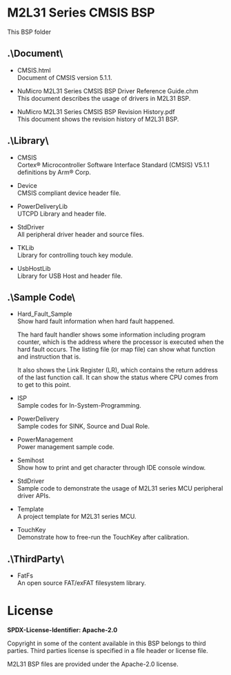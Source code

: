# M2L31 Series CMSIS BSP

This BSP folder


## .\Document\

- CMSIS.html<br>
	Document of CMSIS version 5.1.1.

- NuMicro M2L31 Series CMSIS BSP Driver Reference Guide.chm<br>
	This document describes the usage of drivers in M2L31 BSP.

- NuMicro M2L31 Series CMSIS BSP Revision History.pdf<br>
	This document shows the revision history of M2L31 BSP.


## .\Library\

- CMSIS<br>
	Cortex® Microcontroller Software Interface Standard (CMSIS) V5.1.1 definitions by Arm® Corp.

- Device<br>
	CMSIS compliant device header file.

- PowerDeliveryLib<br>
	UTCPD Library and header file.

- StdDriver<br>
	All peripheral driver header and source files.

- TKLib<br>
	Library for controlling touch key module.

- UsbHostLib<br>
	Library for USB Host and header file.

## .\Sample Code\

- Hard\_Fault\_Sample<br>
	Show hard fault information when hard fault happened.<p>
	The hard fault handler shows some information including program counter, which is the address where the processor is executed when the hard fault occurs. The listing file (or map file) can show what function and instruction that is.<p>
	It also shows the Link Register (LR), which contains the return address of the last function call. It can show the status where CPU comes from to get to this point.

- ISP<br>
	Sample codes for In-System-Programming.

- PowerDelivery<br>
	Sample codes for SINK, Source and Dual Role.

- PowerManagement<br>
	Power management sample code.

- Semihost<br>
	Show how to print and get character through IDE console window.

- StdDriver<br>
	Sample code to demonstrate the usage of M2L31 series MCU peripheral driver APIs.

- Template<br>
	A project template for M2L31 series MCU.

- TouchKey<br>
	Demonstrate how to free-run the TouchKey after calibration.


## .\ThirdParty\

- FatFs<br>
	An open source FAT/exFAT filesystem library.


# License

**SPDX-License-Identifier: Apache-2.0**

Copyright in some of the content available in this BSP belongs to third parties.
Third parties license is specified in a file header or license file.<p>
M2L31 BSP files are provided under the Apache-2.0 license.
